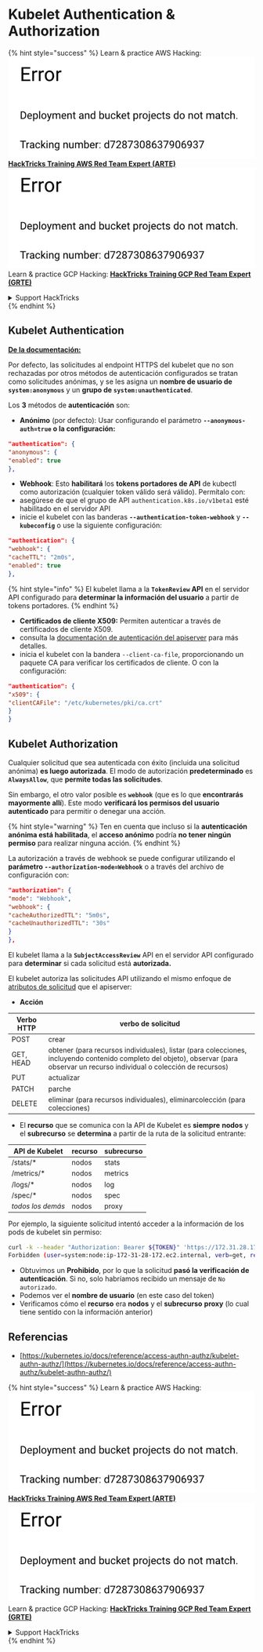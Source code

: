 # Kubelet Authentication & Authorization

{% hint style="success" %}
Learn & practice AWS Hacking:<img src="../../../.gitbook/assets/image (1) (1).png" alt="" data-size="line">[**HackTricks Training AWS Red Team Expert (ARTE)**](https://training.hacktricks.xyz/courses/arte)<img src="../../../.gitbook/assets/image (1) (1).png" alt="" data-size="line">\
Learn & practice GCP Hacking: <img src="../../../.gitbook/assets/image (2).png" alt="" data-size="line">[**HackTricks Training GCP Red Team Expert (GRTE)**<img src="../../../.gitbook/assets/image (2).png" alt="" data-size="line">](https://training.hacktricks.xyz/courses/grte)

<details>

<summary>Support HackTricks</summary>

* Check the [**subscription plans**](https://github.com/sponsors/carlospolop)!
* **Join the** 💬 [**Discord group**](https://discord.gg/hRep4RUj7f) or the [**telegram group**](https://t.me/peass) or **follow** us on **Twitter** 🐦 [**@hacktricks\_live**](https://twitter.com/hacktricks\_live)**.**
* **Share hacking tricks by submitting PRs to the** [**HackTricks**](https://github.com/carlospolop/hacktricks) and [**HackTricks Cloud**](https://github.com/carlospolop/hacktricks-cloud) github repos.

</details>
{% endhint %}

## Kubelet Authentication <a href="#kubelet-authentication" id="kubelet-authentication"></a>

[**De la documentación:**](https://kubernetes.io/docs/reference/access-authn-authz/kubelet-authn-authz/)

Por defecto, las solicitudes al endpoint HTTPS del kubelet que no son rechazadas por otros métodos de autenticación configurados se tratan como solicitudes anónimas, y se les asigna un **nombre de usuario de `system:anonymous`** y un **grupo de `system:unauthenticated`**.

Los **3** métodos de **autenticación** son:

* **Anónimo** (por defecto): Usar configurando el parámetro **`--anonymous-auth=true` o la configuración:**
```json
"authentication": {
"anonymous": {
"enabled": true
},
```
* **Webhook**: Esto **habilitará** los **tokens portadores de API** de kubectl como autorización (cualquier token válido será válido). Permítalo con:
* asegúrese de que el grupo de API `authentication.k8s.io/v1beta1` esté habilitado en el servidor API
* inicie el kubelet con las banderas **`--authentication-token-webhook`** y **`--kubeconfig`** o use la siguiente configuración:
```json
"authentication": {
"webhook": {
"cacheTTL": "2m0s",
"enabled": true
},
```
{% hint style="info" %}
El kubelet llama a la **`TokenReview` API** en el servidor API configurado para **determinar la información del usuario** a partir de tokens portadores.
{% endhint %}

* **Certificados de cliente X509:** Permiten autenticar a través de certificados de cliente X509.
* consulta la [documentación de autenticación del apiserver](https://kubernetes.io/docs/reference/access-authn-authz/authentication/#x509-client-certs) para más detalles.
* inicia el kubelet con la bandera `--client-ca-file`, proporcionando un paquete CA para verificar los certificados de cliente. O con la configuración:
```json
"authentication": {
"x509": {
"clientCAFile": "/etc/kubernetes/pki/ca.crt"
}
}
```
## Kubelet Authorization <a href="#kubelet-authentication" id="kubelet-authentication"></a>

Cualquier solicitud que sea autenticada con éxito (incluida una solicitud anónima) **es luego autorizada**. El modo de autorización **predeterminado** es **`AlwaysAllow`**, que **permite todas las solicitudes**.

Sin embargo, el otro valor posible es **`webhook`** (que es lo que **encontrarás mayormente allí**). Este modo **verificará los permisos del usuario autenticado** para permitir o denegar una acción.

{% hint style="warning" %}
Ten en cuenta que incluso si la **autenticación anónima está habilitada**, el **acceso anónimo** podría **no tener ningún permiso** para realizar ninguna acción.
{% endhint %}

La autorización a través de webhook se puede configurar utilizando el **parámetro `--authorization-mode=Webhook`** o a través del archivo de configuración con:
```json
"authorization": {
"mode": "Webhook",
"webhook": {
"cacheAuthorizedTTL": "5m0s",
"cacheUnauthorizedTTL": "30s"
}
},
```
El kubelet llama a la **`SubjectAccessReview`** API en el servidor API configurado para **determinar** si cada solicitud está **autorizada.**

El kubelet autoriza las solicitudes API utilizando el mismo enfoque de [atributos de solicitud](https://kubernetes.io/docs/reference/access-authn-authz/authorization/#review-your-request-attributes) que el apiserver:

* **Acción**

| Verbo HTTP | verbo de solicitud                                                                                                                                                  |
| ---------- | ------------------------------------------------------------------------------------------------------------------------------------------------------------------ |
| POST       | crear                                                                                                                                                               |
| GET, HEAD  | obtener (para recursos individuales), listar (para colecciones, incluyendo contenido completo del objeto), observar (para observar un recurso individual o colección de recursos) |
| PUT        | actualizar                                                                                                                                                           |
| PATCH      | parche                                                                                                                                                               |
| DELETE     | eliminar (para recursos individuales), eliminarcolección (para colecciones)                                                                                       |

* El **recurso** que se comunica con la API de Kubelet es **siempre** **nodos** y el **subrecurso** se **determina** a partir de la ruta de la solicitud entrante:

| API de Kubelet | recurso | subrecurso |
| --------------- | ------- | ----------- |
| /stats/\*      | nodos   | stats       |
| /metrics/\*    | nodos   | metrics     |
| /logs/\*       | nodos   | log         |
| /spec/\*       | nodos   | spec        |
| _todos los demás_ | nodos   | proxy       |

Por ejemplo, la siguiente solicitud intentó acceder a la información de los pods de kubelet sin permiso:
```bash
curl -k --header "Authorization: Bearer ${TOKEN}" 'https://172.31.28.172:10250/pods'
Forbidden (user=system:node:ip-172-31-28-172.ec2.internal, verb=get, resource=nodes, subresource=proxy)
```
* Obtuvimos un **Prohibido**, por lo que la solicitud **pasó la verificación de autenticación**. Si no, solo habríamos recibido un mensaje de `No autorizado`.
* Podemos ver el **nombre de usuario** (en este caso del token)
* Verificamos cómo el **recurso** era **nodos** y el **subrecurso** **proxy** (lo cual tiene sentido con la información anterior)

## Referencias

* [https://kubernetes.io/docs/reference/access-authn-authz/kubelet-authn-authz/](https://kubernetes.io/docs/reference/access-authn-authz/kubelet-authn-authz/)

{% hint style="success" %}
Learn & practice AWS Hacking:<img src="../../../.gitbook/assets/image (1) (1).png" alt="" data-size="line">[**HackTricks Training AWS Red Team Expert (ARTE)**](https://training.hacktricks.xyz/courses/arte)<img src="../../../.gitbook/assets/image (1) (1).png" alt="" data-size="line">\
Learn & practice GCP Hacking: <img src="../../../.gitbook/assets/image (2).png" alt="" data-size="line">[**HackTricks Training GCP Red Team Expert (GRTE)**<img src="../../../.gitbook/assets/image (2).png" alt="" data-size="line">](https://training.hacktricks.xyz/courses/grte)

<details>

<summary>Support HackTricks</summary>

* Check the [**subscription plans**](https://github.com/sponsors/carlospolop)!
* **Join the** 💬 [**Discord group**](https://discord.gg/hRep4RUj7f) or the [**telegram group**](https://t.me/peass) or **follow** us on **Twitter** 🐦 [**@hacktricks\_live**](https://twitter.com/hacktricks\_live)**.**
* **Share hacking tricks by submitting PRs to the** [**HackTricks**](https://github.com/carlospolop/hacktricks) and [**HackTricks Cloud**](https://github.com/carlospolop/hacktricks-cloud) github repos.

</details>
{% endhint %}
